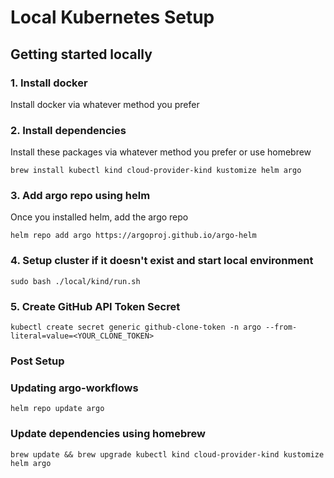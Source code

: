 # Local Kubernetes Setup

## Getting started locally

### 1. Install docker

Install docker via whatever method you prefer

### 2. Install dependencies

Install these packages via whatever method you prefer or use homebrew

```
brew install kubectl kind cloud-provider-kind kustomize helm argo
```

### 3. Add argo repo using helm

Once you installed helm, add the argo repo

```
helm repo add argo https://argoproj.github.io/argo-helm
```

### 4. Setup cluster if it doesn't exist and start local environment

```
sudo bash ./local/kind/run.sh
```

### 5. Create GitHub API Token Secret

```
kubectl create secret generic github-clone-token -n argo --from-literal=value=<YOUR_CLONE_TOKEN>
```

### Post Setup

### Updating argo-workflows

```
helm repo update argo
```

### Update dependencies using homebrew

```
brew update && brew upgrade kubectl kind cloud-provider-kind kustomize helm argo
```
